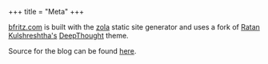 +++
title = "Meta"
+++

[bfritz.com] is built with the [zola] static site generator and uses a
fork of [Ratan Kulshreshtha's] [DeepThought] theme.

Source for the blog can be found [here](https://github.com/bfritz/bfritz.com).


[bfritz.com]: https://bfritz.com
[deepthought]: https://github.com/RatanShreshtha/DeepThought
[ratan kulshreshtha's]: https://ratanshreshtha.dev/
[zola]: https://getzola.org/
